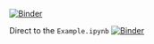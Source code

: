 [![Binder](https://mybinder.org/badge_logo.svg)](https://mybinder.org/v2/git/https%3A%2F%2Fgitlab.leibniz-kis.de%2Fvigeesh%2Fmybindertest/HEAD)

Direct to the `Example.ipynb`
[![Binder](https://mybinder.org/badge_logo.svg)](https://mybinder.org/v2/git/https%3A%2F%2Fgitlab.leibniz-kis.de%2Fvigeesh%2Fmybindertest/HEAD?filepath=Example.ipynb)
